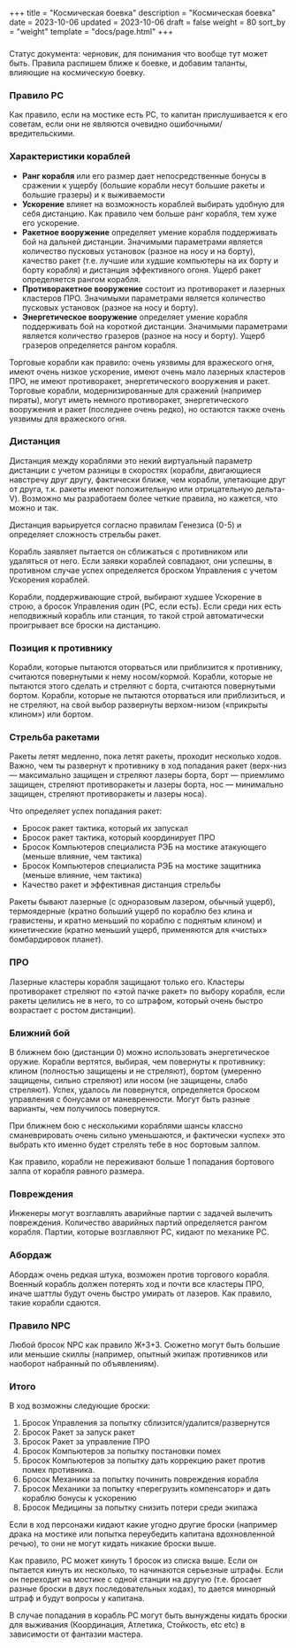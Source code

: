 +++
title = "Космическая боевка"
description = "Космическая боевка"
date = 2023-10-06
updated = 2023-10-06
draft = false
weight = 80
sort_by = "weight"
template = "docs/page.html"
+++

###

Статус документа: черновик, для понимания что вообще тут может быть. Правила распишем ближе к боевке, и добавим таланты, влияющие на космическую боевку.

### Правило PC

Как правило, если на мостике есть PC, то капитан прислушивается к его советам, если они не являются очевидно ошибочными/вредительскими.

### Характеристики кораблей

- **Ранг корабля** или его размер дает непосредственные бонусы в сражении к ущербу (большие корабли несут большие ракеты и большие гразеры) и к выживаемости
- **Ускорение** влияет на возможность кораблей выбирать удобную для себя дистанцию. Как правило чем больше ранг корабля, тем хуже его ускорение.
- **Ракетное вооружение** определяет умение корабля поддерживать бой на дальней дистанции. Значимыми параметрами является количество пусковых установок (разное на носу и на борту), качество ракет (т.е. лучшие или худшие компьютеры на их борту и борту корабля) и дистанция эффективного огоня. Ущерб ракет определяется рангом корабля.
- **Противоракетное вооружение** состоит из противоракет и лазерных кластеров ПРО. Значимыми параметрами является количество пусковых установок (разное на носу и борту).
- **Энергетическое вооружение** определяет умение корабля поддерживать бой на короткой дистанции. Значимыми параметрами является количество гразеров (разное на носу и борту). Ущерб гразеров определяется рангом корабля.

Торговые корабли как правило: очень уязвимы для вражеского огня, имеют очень низкое ускорение, имеют очень мало лазерных кластеров ПРО, не имеют противоракет, энергетического вооружения и ракет. Торговые корабли, модернизированные для сражений (например пираты), могут иметь немного противоракет, энергетического вооружения и ракет (последнее очень редко), но остаются также очень уязвимы для вражеского огня.

### Дистанция

Дистанция между кораблями это некий виртуальный параметр дистанции с учетом разницы в скоростях (корабли, двигающиеся навстречу друг другу, фактически ближе, чем корабли, улетающие друг от друга, т.к. ракеты имеют положительную или отрицательную дельта-V). Возможно мы разработаем более четкие правила, но кажется, что можно и так. 

Дистанция варьируется согласно правилам Генезиса (0-5) и определяет сложность стрельбы ракет. 

Корабль заявляет пытается он сближаться с противником или удаляться от него. Если заявки кораблей совпадают, они успешны, в противном случае успех определяется броском Управления с учетом Ускорения кораблей.

Корабли, поддерживающие строй, выбирают худшее Ускорение в строю, а бросок Управления один (PC, если есть). Если среди них есть неподвижный корабль или станция, то такой строй автоматически проигрывает все броски на дистанцию.


### Позиция к противнику

Корабли, которые пытаются оторваться или приблизится к противнику, считаются повернутыми к нему носом/кормой. Корабли, которые не пытаются этого сделать и стреляют с борта, считаются повернутыми бортом. Корабли, которые не пытаются оторваться или приблизиться, и не стреляют, на свой выбор развернуты верхом-низом («прикрыты клином») или бортом.

### Стрельба ракетами

Ракеты летят медленно, пока летят ракеты, проходит несколько ходов. Важно, чем ты развернут к противнику в ход попадания ракет (верх-низ — максимально защищен и стреляют лазеры борта, борт — приемлимо защищен, стреляют противоракеты и лазеры борта, нос — минимально защищен, стреляют противоракеты и лазеры носа). 

Что определяет успех попадания ракет:
 - Бросок ракет тактика, который их запускал
 - Бросок ракет тактика, который координирует ПРО
 - Бросок Компьютеров специалиста РЭБ на мостике атакующего  (меньше влияние, чем тактика)
 - Бросок Компьютеров специалиста РЭБ на мостике защитника (меньше влияние, чем тактика)
 - Качество ракет и эффективная дистанция стрельбы


Ракеты бывают лазерные (с одноразовым лазером, обычный ущерб), термоядерные (кратно больший ущерб по кораблю без клина и гравистены, и кратно меньший по кораблю с поднятым клином) и кинетические (кратно меньший ущерб, применяются для «чистых» бомбардировок планет).

### ПРО

Лазерные кластеры корабля защищают только его. Кластеры противоракет стреляют по «этой пачке ракет» по выбору корабля, если ракеты целились не в него, то со штрафом, который очень быстро возрастает с ростом дистанции). 

### Ближний бой
 
В ближнем бою (дистанции 0) можно использовать энергетическое оружие. Корабли вертятся, выбирая, чем повернуты к противнику: клином (полностью защищены и не стреляют), бортом (умеренно защищены, сильно стреляют) или носом (не защищены, слабо стреляют). Успех, удалось ли повернутся, определяется броском управления с бонусами от маневренности. Могут быть разные варианты, чем получилось повернутся.

При ближнем бою с несколькими кораблями шансы классно сманеврировать очень сильно уменьшаются, и фактически «успех» это выбрать кто именно будет стрелять тебе в нос бортовым залпом.

Как правило, корабли не переживают больше 1 попадания бортового залпа от корабля равного размера.

### Повреждения

Инженеры могут возглавлять аварийные партии с задачей вылечить повреждения. Количество аварийных партий определяется рангом корабля. Партии, которые возглавляют PC, кидают по механике PC.

### Абордаж 

Абордаж очень редкая штука, возможен против торгового корабля. Военный корабль должен потерять ход и почти все кластеры ПРО, иначе шаттлы будут очень быстро умирать от лазеров. Как правило, такие корабли сдаются.

### Правило NPC

Любой бросок NPC как правило Ж+З+З. Сюжетно могут быть большие или меньшие скиллы (например, опытный экипаж противников или наоборот набранный по объявлениям).


### Итого

В ход возможны следующие броски:
1. Бросок Управления за попытку сблизится/удалится/развернутся
2. Бросок Ракет за запуск ракет
3. Бросок Ракет за управление ПРО
3. Бросок Компьютеров за попытку постановки помех
4. Бросок Компьютеров за попытку дать коррекцию ракет против помех противника.
3. Бросок Механики за попытку починить повреждения корабля
3. Бросок Механики за попытку «перегрузить компенсатор» и дать кораблю бонусы к ускорению
3. Бросок Медицины за попытку снизить потери среди экипажа

Если в ход персонажи кидают какие угодно другие броски (например драка на мостике или попытка переубедить капитана вдохновленной речью), то они не могут кидать никакие броски выше. 

Как правило, PC может кинуть 1 бросок из списка выше. Если он пытается кинуть их несколько, то начинаются серьезные штрафы. Если он переходит на мостике с одной станции на другую (т.е. бросает разные броски в двух последовательных ходах), то дается минорный штраф и будут вопросы у капитана.

В случае попадания в корабль PC могут быть вынуждены кидать броски для выживания (Координация, Атлетика, Стойкость, etc etc) в зависимости от фантазии мастера.